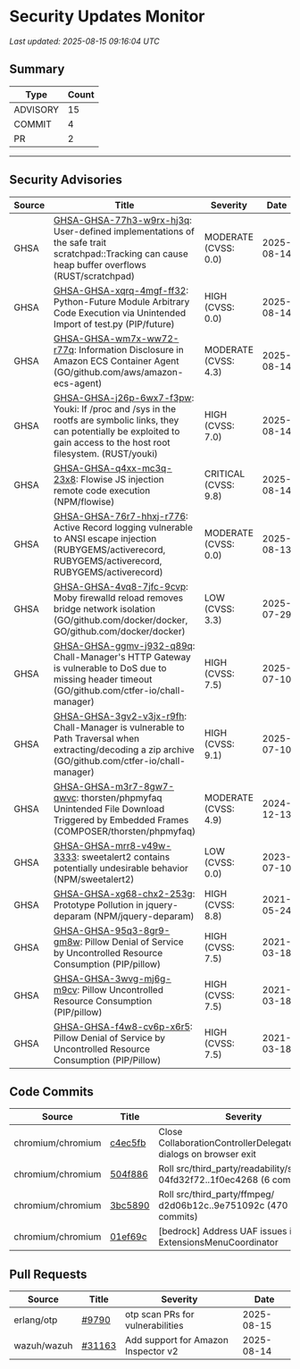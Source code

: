 # Security Updates Monitor

*Last updated: 2025-08-15 09:16:04 UTC*

## Summary
| Type | Count |
|------|-------|
| ADVISORY | 15 |
| COMMIT | 4 |
| PR | 2 |

---

## Security Advisories

| Source | Title | Severity | Date |
|--------|-------|----------|------|
| GHSA | [GHSA-GHSA-77h3-w9rx-hj3q](https://github.com/advisories/GHSA-77h3-w9rx-hj3q): User-defined implementations of the safe trait scratchpad::Tracking can cause heap buffer overflows (RUST/scratchpad) | MODERATE (CVSS: 0.0) | 2025-08-14 |
| GHSA | [GHSA-GHSA-xqrq-4mgf-ff32](https://github.com/advisories/GHSA-xqrq-4mgf-ff32): Python-Future Module Arbitrary Code Execution via Unintended Import of test.py (PIP/future) | HIGH (CVSS: 0.0) | 2025-08-14 |
| GHSA | [GHSA-GHSA-wm7x-ww72-r77q](https://github.com/advisories/GHSA-wm7x-ww72-r77q): Information Disclosure in Amazon ECS Container Agent (GO/github.com/aws/amazon-ecs-agent) | MODERATE (CVSS: 4.3) | 2025-08-14 |
| GHSA | [GHSA-GHSA-j26p-6wx7-f3pw](https://github.com/advisories/GHSA-j26p-6wx7-f3pw): Youki: If /proc and /sys in the rootfs are symbolic links, they can potentially be exploited to gain access to the host root filesystem. (RUST/youki) | HIGH (CVSS: 7.0) | 2025-08-14 |
| GHSA | [GHSA-GHSA-q4xx-mc3q-23x8](https://github.com/advisories/GHSA-q4xx-mc3q-23x8): Flowise JS injection remote code execution (NPM/flowise) | CRITICAL (CVSS: 9.8) | 2025-08-14 |
| GHSA | [GHSA-GHSA-76r7-hhxj-r776](https://github.com/advisories/GHSA-76r7-hhxj-r776): Active Record logging vulnerable to ANSI escape injection (RUBYGEMS/activerecord, RUBYGEMS/activerecord, RUBYGEMS/activerecord) | MODERATE (CVSS: 0.0) | 2025-08-13 |
| GHSA | [GHSA-GHSA-4vq8-7jfc-9cvp](https://github.com/advisories/GHSA-4vq8-7jfc-9cvp): Moby firewalld reload removes bridge network isolation (GO/github.com/docker/docker, GO/github.com/docker/docker) | LOW (CVSS: 3.3) | 2025-07-29 |
| GHSA | [GHSA-GHSA-ggmv-j932-q89q](https://github.com/advisories/GHSA-ggmv-j932-q89q): Chall-Manager's HTTP Gateway is vulnerable to DoS due to missing header timeout (GO/github.com/ctfer-io/chall-manager) | HIGH (CVSS: 7.5) | 2025-07-10 |
| GHSA | [GHSA-GHSA-3gv2-v3jx-r9fh](https://github.com/advisories/GHSA-3gv2-v3jx-r9fh): Chall-Manager is vulnerable to Path Traversal when extracting/decoding a zip archive (GO/github.com/ctfer-io/chall-manager) | HIGH (CVSS: 9.1) | 2025-07-10 |
| GHSA | [GHSA-GHSA-m3r7-8gw7-qwvc](https://github.com/advisories/GHSA-m3r7-8gw7-qwvc): thorsten/phpmyfaq Unintended File Download Triggered by Embedded Frames (COMPOSER/thorsten/phpmyfaq) | MODERATE (CVSS: 4.9) | 2024-12-13 |
| GHSA | [GHSA-GHSA-mrr8-v49w-3333](https://github.com/advisories/GHSA-mrr8-v49w-3333): sweetalert2 contains potentially undesirable behavior (NPM/sweetalert2) | LOW (CVSS: 0.0) | 2023-07-10 |
| GHSA | [GHSA-GHSA-xg68-chx2-253g](https://github.com/advisories/GHSA-xg68-chx2-253g): Prototype Pollution in jquery-deparam (NPM/jquery-deparam) | HIGH (CVSS: 8.8) | 2021-05-24 |
| GHSA | [GHSA-GHSA-95q3-8gr9-gm8w](https://github.com/advisories/GHSA-95q3-8gr9-gm8w): Pillow Denial of Service by Uncontrolled Resource Consumption (PIP/pillow) | HIGH (CVSS: 7.5) | 2021-03-18 |
| GHSA | [GHSA-GHSA-3wvg-mj6g-m9cv](https://github.com/advisories/GHSA-3wvg-mj6g-m9cv): Pillow Uncontrolled Resource Consumption (PIP/pillow) | HIGH (CVSS: 7.5) | 2021-03-18 |
| GHSA | [GHSA-GHSA-f4w8-cv6p-x6r5](https://github.com/advisories/GHSA-f4w8-cv6p-x6r5): Pillow Denial of Service by Uncontrolled Resource Consumption (PIP/Pillow) | HIGH (CVSS: 7.5) | 2021-03-18 |

## Code Commits

| Source | Title | Severity | Date |
|--------|-------|----------|------|
| chromium/chromium | [c4ec5fb](https://github.com/chromium/chromium/commit/c4ec5fb6abaf159001b9d260d10140b09880bbe3) | Close CollaborationControllerDelegateDesktop dialogs on browser exit | 2025-08-15 |
| chromium/chromium | [504f886](https://github.com/chromium/chromium/commit/504f886b69dfcf169c02f089104c60ee376312c6) | Roll src/third_party/readability/src/ 04fd32f72..1f0ec4268 (6 commits) | 2025-08-15 |
| chromium/chromium | [3bc5890](https://github.com/chromium/chromium/commit/3bc5890e1fd9ba0e25038cf3b75c801dc7e98674) | Roll src/third_party/ffmpeg/ d2d06b12c..9e751092c (470 commits) | 2025-08-14 |
| chromium/chromium | [01ef69c](https://github.com/chromium/chromium/commit/01ef69c2f4a4f9c9415c4eea8786884eb199ff75) | [bedrock] Address UAF issues in ExtensionsMenuCoordinator | 2025-08-14 |

## Pull Requests

| Source | Title | Severity | Date |
|--------|-------|----------|------|
| erlang/otp | [#9790](https://github.com/erlang/otp/pull/9790) | otp scan PRs for vulnerabilities | 2025-08-15 |
| wazuh/wazuh | [#31163](https://github.com/wazuh/wazuh/pull/31163) | Add support for Amazon Inspector v2 | 2025-08-14 |

